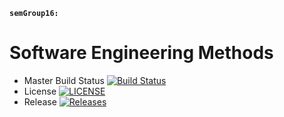 **`semGroup16:`**

# Software Engineering Methods

- Master Build Status [![Build Status](https://travis-ci.org/LiamMBailey/semGroup16.svg?branch=master)](https://travis-ci.org/LiamMBailey/semGroup16)
- License [![LICENSE](https://img.shields.io/github/license/LiamMBailey/semGroup16.svg?style=flat-square)](https://github.com/LiamMBailey/semGroup16/blob/master/LICENSE)
- Release [![Releases](https://img.shields.io/github/release/LiamMBailey/semGroup16/all.svg?style=flat-square)](https://github.com/LiamMBailey/semGroup16/releases)
